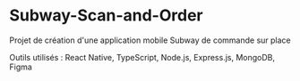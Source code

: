 # Subway-Scan-and-Order
Projet de création d'une application mobile Subway de commande sur place

Outils utilisés : React Native, TypeScript, Node.js, Express.js, MongoDB, Figma

